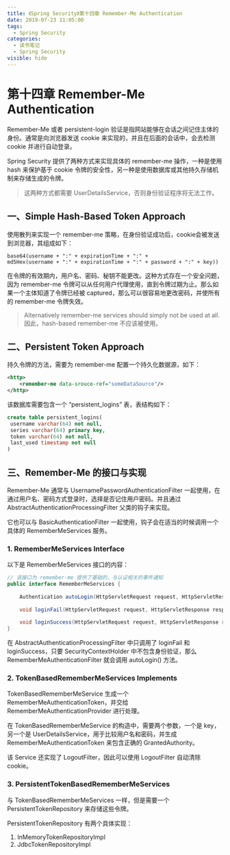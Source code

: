 ```yaml
---
title: 《Spring Security》第十四章 Remember-Me Authentication
date: 2019-07-23 11:05:00
tags:
  - Spring Security
categories:
  - 读书笔记
  - Spring Security
visible: hide
---
```


# 第十四章 Remember-Me Authentication

Remember-Me 或者 persistent-login 验证是指网站能够在会话之间记住主体的身份。通常是向浏览器发送 cookie 来实现的，并且在后面的会话中，会去检测 cookie 并进行自动登录。

Spring Security 提供了两种方式来实现具体的 remember-me 操作，一种是使用 hash 来保护基于 cookie 令牌的安全性，另一种是使用数据库或其他持久存储机制来存储生成的令牌。

> 这两种方式都需要 UserDetailsService，否则身份验证程序将无法工作。

## 一、Simple Hash-Based Token Approach

使用散列来实现一个 remember-me 策略，在身份验证成功后，cookie会被发送到浏览器，其组成如下：

```text
base64(username + ":" + expirationTime + ":" +
md5Hex(username + ":" + expirationTime + ":" + password + ":" + key))
```

在令牌的有效期内，用户名、密码、秘钥不能更改。这种方式存在一个安全问题，因为 remember-me 令牌可以从任何用户代理使用，直到令牌过期为止。那么如果一个主体知道了令牌已经被 captured，那么可以很容易地更改密码，并使所有的 remember-me 令牌失效。

> Alternatively remember-me services should simply not be used at all.    因此，hash-based remember-me 不应该被使用。

## 二、Persistent Token Approach

持久令牌的方法，需要为 remember-me 配置一个持久化数据源，如下：

```xml
<http>
	<remember-me data-srouce-ref="someDataSource"/>
</http>
```

该数据库需要包含一个 “persistent_logins” 表，表结构如下：

```sql
create table persistent_logins(
 username varchar(64) not null,
 series varchar(64) primary key,
 token varchar(64) not null,
 last_used timestamp not null
)
```

## 三、Remember-Me 的接口与实现

Remember-Me 通常与 UsernamePasswordAuthenticationFilter 一起使用，在通过用户名、密码方式登录时，选择是否记住用户密码。并且通过 AbstractAuthenticationProcessingFilter 父类的钩子来实现。

它也可以与 BasicAuthenticationFilter 一起使用，钩子会在适当的时候调用一个具体的 RememberMeServices 服务。

### 1. RememberMeServices Interface

以下是 RememberMeServices 接口的内容：

```java
// 该接口为 remember-me 提供了基础的，与认证相关的事件通知
public interface RememberMeServices {
    
    Authentication autoLogin(HttpServletRequest request, HttpServletResponse response);
    
    void loginFail(HttpServletRequest request, HttpServletResponse response);
    
    void loginSuccess(HttpServletRequest request, HttpServletResponse response, Authentication successfulAuthentication);
}
```

在 AbstractAuthenticationProcessingFilter 中只调用了 loginFail 和 loginSuccess，只要 SecurityContextHolder 中不包含身份验证，那么 RememberMeAuthenticationFilter 就会调用 autoLogin() 方法。

### 2. TokenBasedRememberMeServices Implements

TokenBasedRememberMeService 生成一个 RememberMeAuthenticationToken，并交给 RememberMeAuthenticationProvider 进行处理。

在 TokenBasedRememberMeService 的构造中，需要两个参数，一个是 key，另一个是 UserDetailsService，用于比较用户名和密码，并生成 RememberMeAuthenticationToken 来包含正确的 GrantedAuthority。

该 Service 还实现了 LogoutFilter，因此可以使用 LogoutFilter 自动清除 cookie。

### 3. PersistentTokenBasedRememberMeServices

与 TokenBasedRememberMeServices 一样，但是需要一个 PersistentTokenRepository 来存储这些令牌。

PersistentTokenRepository 有两个具体实现：

1. InMemoryTokenRepositoryImpl
2. JdbcTokenRepositoryImpl
